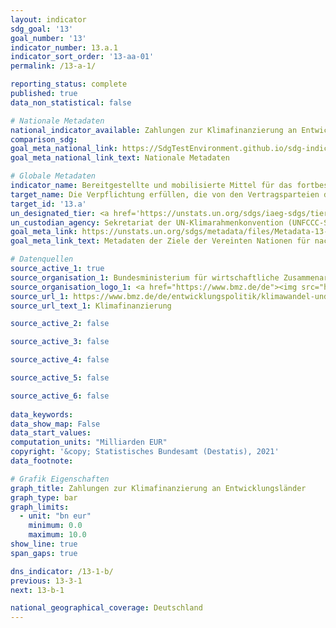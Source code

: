 ```yaml
---
layout: indicator    
sdg_goal: '13'    
goal_number: '13'    
indicator_number: 13.a.1    
indicator_sort_order: '13-aa-01'    
permalink: /13-a-1/    

reporting_status: complete    
published: true    
data_non_statistical: false    

# Nationale Metadaten    
national_indicator_available: Zahlungen zur Klimafinanzierung an Entwicklungsländer    
comparison_sdg:     
goal_meta_national_link: https://SdgTestEnvironment.github.io/sdg-indicators/public/MetaDe/13.a.1.pdf    
goal_meta_national_link_text: Nationale Metadaten    

# Globale Metadaten    
indicator_name: Bereitgestellte und mobilisierte Mittel für das fortbestehende Ziel, bis 2025 die zugesagten 100 Milliarden US-Dollar jährlich gemeinsam aufzubringen    
target_name: Die Verpflichtung erfüllen, die von den Vertragsparteien des Rahmenübereinkommens der Vereinten Nationen über Klimaänderungen, die entwickelte Länder sind, übernommen wurde, bis 2020 gemeinsam jährlich 100 Milliarden Dollar aus allen Quellen aufzubringen, um den Bedürfnissen der Entwicklungsländer im Kontext sinnvoller Klimaschutzmaßnahmen und einer transparenten Umsetzung zu entsprechen, und den Grünen Klimafonds vollständig zu operationalisieren, indem er schnellstmöglich mit den erforderlichen Finanzmitteln ausgestattet wird    
target_id: '13.a'    
un_designated_tier: <a href='https://unstats.un.org/sdgs/iaeg-sdgs/tier-classification/' title='Klicken Sie hier um weitere Informationen zur UN-Tier-Klassifikation zu erhalten.'  target='_blank'>Tier II</a>    
un_custodian_agency: Sekretariat der UN-Klimarahmenkonvention (UNFCCC-Sekretariat)    
goal_meta_link: https://unstats.un.org/sdgs/metadata/files/Metadata-13-0a-01.pdf    
goal_meta_link_text: Metadaten der Ziele der Vereinten Nationen für nachhaltige Entwicklung    

# Datenquellen
source_active_1: true
source_organisation_1: Bundesministerium für wirtschaftliche Zusammenarbeit und Entwicklung (BMZ)
source_organisation_logo_1: <a href="https://www.bmz.de/de"><img src="https://g205sdgs.github.io/sdg-indicators/public/OrgImgDe/bmz.png" alt="Logo bmz" style="height:60px; width:148px"/></a>
source_url_1: https://www.bmz.de/de/entwicklungspolitik/klimawandel-und-entwicklung/klimafinanzierung
source_url_text_1: Klimafinanzierung

source_active_2: false

source_active_3: false

source_active_4: false

source_active_5: false

source_active_6: false
    
data_keywords:     
data_show_map: False    
data_start_values:     
computation_units: "Milliarden EUR"    
copyright: '&copy; Statistisches Bundesamt (Destatis), 2021'    
data_footnote:     

# Grafik Eigenschaften    
graph_title: Zahlungen zur Klimafinanzierung an Entwicklungsländer    
graph_type: bar    
graph_limits:
  - unit: "bn eur"
    minimum: 0.0
    maximum: 10.0
show_line: true
span_gaps: true    

dns_indicator: /13-1-b/
previous: 13-3-1    
next: 13-b-1    

national_geographical_coverage: Deutschland    
---
```


<span></span>